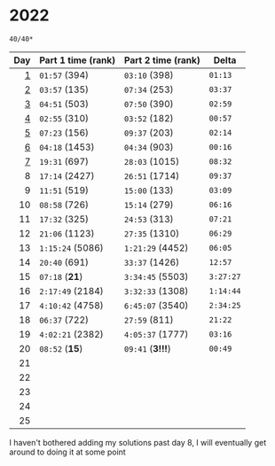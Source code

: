 # 2022

`40/40*`

|                     Day | Part 1 time (rank) | Part 2 time (rank) | Delta     |
|------------------------:|--------------------|--------------------|-----------|
| [1](solutions/day01.py) | `01:57` (394)      | `03:10` (398)      | `01:13`   |
| [2](solutions/day02.py) | `03:57` (135)      | `07:34` (253)      | `03:37`   |
| [3](solutions/day03.py) | `04:51` (503)      | `07:50` (390)      | `02:59`   |
| [4](solutions/day04.py) | `02:55` (310)      | `03:52` (182)      | `00:57`   |
| [5](solutions/day05.py) | `07:23` (156)      | `09:37` (203)      | `02:14`   |
| [6](solutions/day06.py) | `04:18` (1453)     | `04:34` (903)      | `00:16`   |
| [7](solutions/day07.py) | `19:31` (697)      | `28:03` (1015)     | `08:32`   |
|                       8 | `17:14` (2427)     | `26:51` (1714)     | `09:37`   |
|                       9 | `11:51` (519)      | `15:00` (133)      | `03:09`   |
|                      10 | `08:58` (726)      | `15:14` (279)      | `06:16`   |
|                      11 | `17:32` (325)      | `24:53` (313)      | `07:21`   |
|                      12 | `21:06` (1123)     | `27:35` (1310)     | `06:29`   |
|                      13 | `1:15:24` (5086)   | `1:21:29` (4452)   | `06:05`   |
|                      14 | `20:40` (691)      | `33:37` (1426)     | `12:57`   |
|                      15 | `07:18` (**21**)   | `3:34:45` (5503)   | `3:27:27` |
|                      16 | `2:17:49` (2184)   | `3:32:33` (1308)   | `1:14:44` |
|                      17 | `4:10:42` (4758)   | `6:45:07` (3540)   | `2:34:25` |
|                      18 | `06:37` (722)      | `27:59` (811)      | `21:22`   |
|                      19 | `4:02:21` (2382)   | `4:05:37` (1777)   | `03:16`   |
|                      20 | `08:52` (**15**)   | `09:41` (**3!!!**) | `00:49`   |
|                      21 |                    |                    |           |
|                      22 |                    |                    |           |
|                      23 |                    |                    |           |
|                      24 |                    |                    |           |
|                      25 |                    |                    |           |

I haven't bothered adding my solutions past day 8, I will eventually get around to doing it at some point
